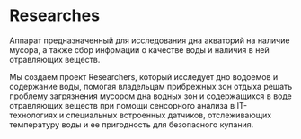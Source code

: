 # Researches
Аппарат предназначенный для исследования дна акваторий на наличие мусора, а также сбор инфрмации о качестве воды и наличия в ней отравляющих веществ.

Мы создаем проект Researchers, который исследует дно водоемов и содержание воды, помогая владельцам прибрежных зон отдыха решать проблему загрязнения мусором дна водных зон и содержащихся в воде отравляющих веществ при помощи сенсорного анализа в IT-технологиях и специальных встроенных датчиков, отслеживающих температуру воды и ее пригодность для безопасного купания.
